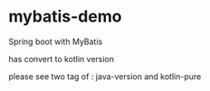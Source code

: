 # mybatis-demo

Spring boot with MyBatis

has convert to kotlin version

please see two tag of : java-version and kotlin-pure